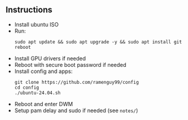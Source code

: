 ## Instructions

- Install ubuntu ISO
- Run:
    ```
    sudo apt update && sudo apt upgrade -y && sudo apt install git
    reboot
    ```
- Install GPU drivers if needed
- Reboot with secure boot password if needed
- Install config and apps:
    ```
    git clone https://github.com/ramenguy99/config
    cd config
    ./ubuntu-24.04.sh
    ```
- Reboot and enter DWM
- Setup pam delay and sudo if needed (see `notes/`)


